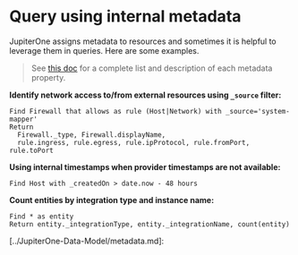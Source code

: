 # Query using internal metadata

JupiterOne assigns metadata to resources and sometimes it is helpful to leverage
them in queries. Here are some examples.

> See [this doc](../jupiterone-data-model/metadata.md) for a complete list and description of each metadata property.

**Identify network access to/from external resources using `_source` filter:**

```j1ql
Find Firewall that allows as rule (Host|Network) with _source='system-mapper'
Return
  Firewall._type, Firewall.displayName,
  rule.ingress, rule.egress, rule.ipProtocol, rule.fromPort, rule.toPort
```

**Using internal timestamps when provider timestamps are not available:**

```j1ql
Find Host with _createdOn > date.now - 48 hours
```

**Count entities by integration type and instance name:**

```j1ql
Find * as entity
Return entity._integrationType, entity._integrationName, count(entity)
```

[1]: ../JupiterOne-Data-Model/metadata.md

[../JupiterOne-Data-Model/metadata.md]: 
